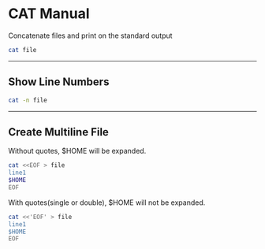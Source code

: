 # CAT Manual

Concatenate files and print on the standard output

```bash
cat file
```

---

## Show Line Numbers

```bash
cat -n file
```

---

## Create Multiline File

Without quotes, $HOME will be expanded.

```bash
cat <<EOF > file
line1
$HOME
EOF
```

With quotes(single or double), $HOME will not be expanded.

```bash
cat <<'EOF' > file
line1
$HOME
EOF
```
